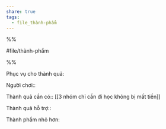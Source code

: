 ```yaml
---  
share: true  
tags:  
  - file_thành-phẩm  
---  
```

  
%%  
#file/thành-phẩm  
%%  
Phục vụ cho thành quả:  
  
Người chơi::   
  
Thành quả cần có:: [[3 nhóm chỉ cần đi học không bị mất tiền]]  
Thành quả hỗ trợ::  
  
Thành phẩm nhỏ hơn:  
  
